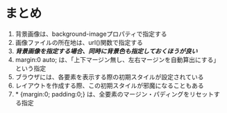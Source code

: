 # まとめ
1. 背景画像は、background-imageプロパティで指定する
2. 画像ファイルの所在地は、url()関数で指定する
3. ***背景画像を指定する場合、同時に背景色も指定しておくほうが良い***
4. margin:0 auto; は、「上下マージン無し、左右マージンを自動算出にする」という指定
5. ブラウザには、各要素を表示する際の初期スタイルが設定されている
6. レイアウトを作成する際、この初期スタイルが邪魔になることもある
7. \* {margin:0; padding:0;} は、全要素のマージン・パディングをリセットする指定